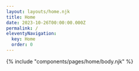 ```yaml
---
layout: layouts/home.njk
title: Home
date: 2023-10-26T00:00:00.000Z
permalink: /
eleventyNavigation:
  key: Home
  order: 0
---
```

{% include "components/pages/home/body.njk" %}
